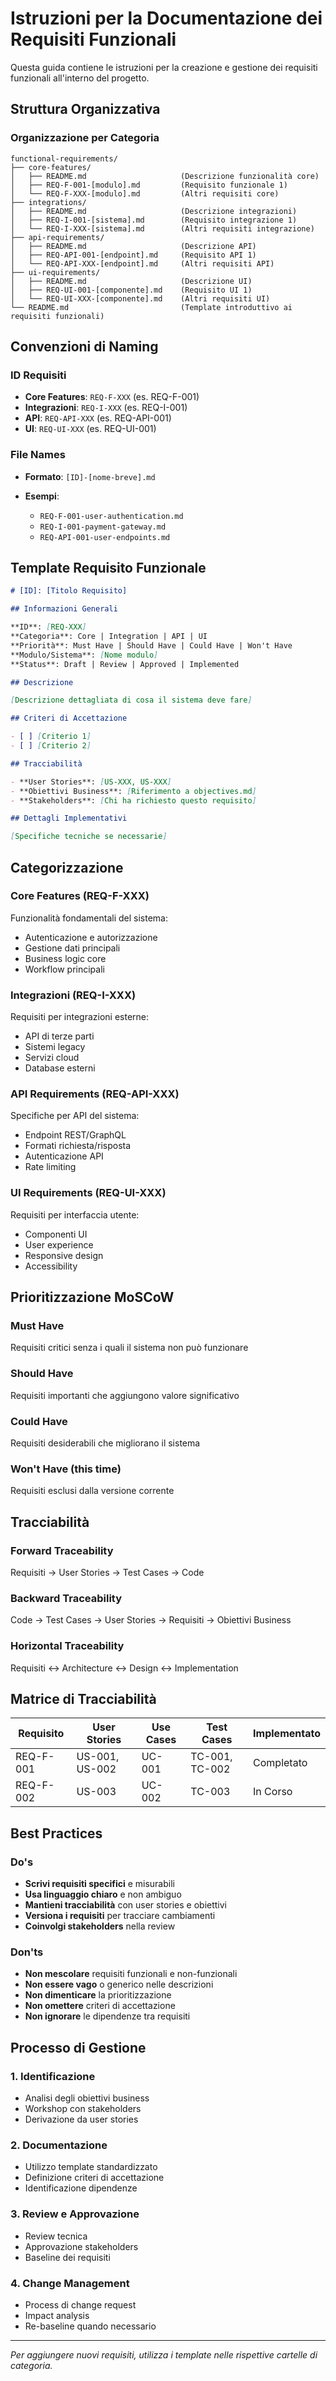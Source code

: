 # Istruzioni per la Documentazione dei Requisiti Funzionali

Questa guida contiene le istruzioni per la creazione e gestione dei requisiti funzionali all'interno del progetto.

## Struttura Organizzativa

### Organizzazione per Categoria

```
functional-requirements/
├── core-features/
│   ├── README.md                     (Descrizione funzionalità core)
│   ├── REQ-F-001-[modulo].md         (Requisito funzionale 1)
│   └── REQ-F-XXX-[modulo].md         (Altri requisiti core)
├── integrations/
│   ├── README.md                     (Descrizione integrazioni)
│   ├── REQ-I-001-[sistema].md        (Requisito integrazione 1)
│   └── REQ-I-XXX-[sistema].md        (Altri requisiti integrazione)
├── api-requirements/
│   ├── README.md                     (Descrizione API)
│   ├── REQ-API-001-[endpoint].md     (Requisito API 1)
│   └── REQ-API-XXX-[endpoint].md     (Altri requisiti API)
├── ui-requirements/
│   ├── README.md                     (Descrizione UI)
│   ├── REQ-UI-001-[componente].md    (Requisito UI 1)
│   └── REQ-UI-XXX-[componente].md    (Altri requisiti UI)
└── README.md                         (Template introduttivo ai requisiti funzionali)
```

## Convenzioni di Naming

### ID Requisiti

- **Core Features**: `REQ-F-XXX` (es. REQ-F-001)
- **Integrazioni**: `REQ-I-XXX` (es. REQ-I-001)
- **API**: `REQ-API-XXX` (es. REQ-API-001)
- **UI**: `REQ-UI-XXX` (es. REQ-UI-001)

### File Names

- **Formato**: `[ID]-[nome-breve].md`
- **Esempi**: 

  - `REQ-F-001-user-authentication.md`
  - `REQ-I-001-payment-gateway.md`
  - `REQ-API-001-user-endpoints.md`

## Template Requisito Funzionale

```markdown
# [ID]: [Titolo Requisito]

## Informazioni Generali

**ID**: [REQ-XXX]
**Categoria**: Core | Integration | API | UI
**Priorità**: Must Have | Should Have | Could Have | Won't Have
**Modulo/Sistema**: [Nome modulo]
**Status**: Draft | Review | Approved | Implemented

## Descrizione

[Descrizione dettagliata di cosa il sistema deve fare]

## Criteri di Accettazione

- [ ] [Criterio 1]
- [ ] [Criterio 2]

## Tracciabilità

- **User Stories**: [US-XXX, US-XXX]
- **Obiettivi Business**: [Riferimento a objectives.md]
- **Stakeholders**: [Chi ha richiesto questo requisito]

## Dettagli Implementativi

[Specifiche tecniche se necessarie]
```

## Categorizzazione

### Core Features (REQ-F-XXX)

Funzionalità fondamentali del sistema:

- Autenticazione e autorizzazione
- Gestione dati principali
- Business logic core
- Workflow principali

### Integrazioni (REQ-I-XXX)

Requisiti per integrazioni esterne:

- API di terze parti
- Sistemi legacy
- Servizi cloud
- Database esterni

### API Requirements (REQ-API-XXX)

Specifiche per API del sistema:

- Endpoint REST/GraphQL
- Formati richiesta/risposta
- Autenticazione API
- Rate limiting

### UI Requirements (REQ-UI-XXX)

Requisiti per interfaccia utente:

- Componenti UI
- User experience
- Responsive design
- Accessibility

## Prioritizzazione MoSCoW

### Must Have

Requisiti critici senza i quali il sistema non può funzionare

### Should Have 

Requisiti importanti che aggiungono valore significativo

### Could Have

Requisiti desiderabili che migliorano il sistema

### Won't Have (this time)

Requisiti esclusi dalla versione corrente

## Tracciabilità

### Forward Traceability

Requisiti → User Stories → Test Cases → Code

### Backward Traceability  

Code → Test Cases → User Stories → Requisiti → Obiettivi Business

### Horizontal Traceability

Requisiti ↔ Architecture ↔ Design ↔ Implementation

## Matrice di Tracciabilità

| Requisito | User Stories | Use Cases | Test Cases | Implementato |
|-----------|--------------|-----------|------------|--------------|
| REQ-F-001 | US-001, US-002 | UC-001 | TC-001, TC-002 | Completato |
| REQ-F-002 | US-003 | UC-002 | TC-003 | In Corso |

## Best Practices

### Do's

- **Scrivi requisiti specifici** e misurabili
- **Usa linguaggio chiaro** e non ambiguo
- **Mantieni tracciabilità** con user stories e obiettivi
- **Versiona i requisiti** per tracciare cambiamenti
- **Coinvolgi stakeholders** nella review

### Don'ts

- **Non mescolare** requisiti funzionali e non-funzionali
- **Non essere vago** o generico nelle descrizioni
- **Non dimenticare** la prioritizzazione
- **Non omettere** criteri di accettazione
- **Non ignorare** le dipendenze tra requisiti

## Processo di Gestione

### 1. Identificazione

- Analisi degli obiettivi business
- Workshop con stakeholders
- Derivazione da user stories

### 2. Documentazione

- Utilizzo template standardizzato
- Definizione criteri di accettazione
- Identificazione dipendenze

### 3. Review e Approvazione

- Review tecnica
- Approvazione stakeholders
- Baseline dei requisiti

### 4. Change Management

- Process di change request
- Impact analysis
- Re-baseline quando necessario

---

*Per aggiungere nuovi requisiti, utilizza i template nelle rispettive cartelle di categoria.*
